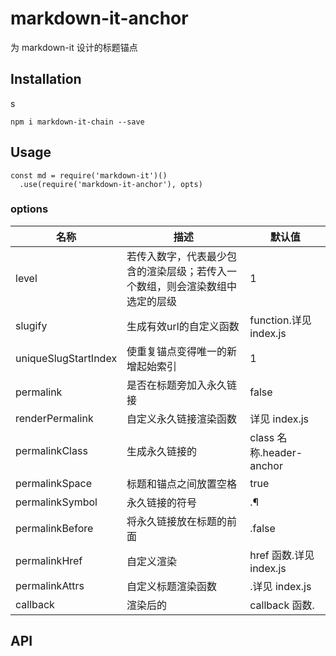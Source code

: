 # markdown-it-anchor

为 markdown-it 设计的标题锚点

## Installation
s
```
npm i markdown-it-chain --save
```

## Usage

```
const md = require('markdown-it')()
  .use(require('markdown-it-anchor'), opts)
```
### options

|名称|描述|默认值|
|-|-|-|
|level|               若传入数字，代表最少包含的渲染层级；若传入一个数组，则会渲染数组中选定的层级|1|
|slugify|             生成有效url的自定义函数|                                            function.详见 index.js|
|uniqueSlugStartIndex|使重复锚点变得唯一的新增起始索引|                                     1|
|permalink|           是否在标题旁加入永久链接|                                           false|
|renderPermalink|     自定义永久链接渲染函数|                                             详见 index.js|
|permalinkClass|      生成永久链接的|                                                    class 名称.header-anchor|
|permalinkSpace|      标题和锚点之间放置空格|                                             true|
|permalinkSymbol|     永久链接的符号|                                                    .¶|
|permalinkBefore|     将永久链接放在标题的前面|                                           .false|
|permalinkHref|       自定义渲染|                                                       href 函数.详见 index.js|
|permalinkAttrs|      自定义标题渲染函数|                                                .详见 index.js|
|callback|            渲染后的|                                                        callback 函数.|

## API

[](https://github.com/neutrinojs/webpack-chain)
